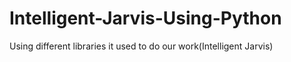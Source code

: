 # Intelligent-Jarvis-Using-Python
Using different libraries it used to do our work(Intelligent Jarvis)
